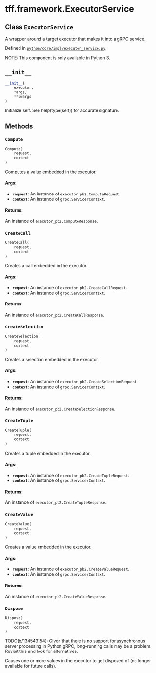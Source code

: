 <div itemscope itemtype="http://developers.google.com/ReferenceObject">
<meta itemprop="name" content="tff.framework.ExecutorService" />
<meta itemprop="path" content="Stable" />
<meta itemprop="property" content="Compute"/>
<meta itemprop="property" content="CreateCall"/>
<meta itemprop="property" content="CreateSelection"/>
<meta itemprop="property" content="CreateTuple"/>
<meta itemprop="property" content="CreateValue"/>
<meta itemprop="property" content="Dispose"/>
<meta itemprop="property" content="__init__"/>
</div>

# tff.framework.ExecutorService

## Class `ExecutorService`

A wrapper around a target executor that makes it into a gRPC service.

Defined in
[`python/core/impl/executor_service.py`](http://github.com/tensorflow/federated/tree/master/tensorflow_federated/python/core/impl/executor_service.py).

<!-- Placeholder for "Used in" -->

NOTE: This component is only available in Python 3.

<h2 id="__init__"><code>__init__</code></h2>

```python
__init__(
    executor,
    *args,
    **kwargs
)
```

Initialize self. See help(type(self)) for accurate signature.

## Methods

<h3 id="Compute"><code>Compute</code></h3>

```python
Compute(
    request,
    context
)
```

Computes a value embedded in the executor.

#### Args:

*   <b>`request`</b>: An instance of `executor_pb2.ComputeRequest`.
*   <b>`context`</b>: An instance of `grpc.ServicerContext`.

#### Returns:

An instance of `executor_pb2.ComputeResponse`.

<h3 id="CreateCall"><code>CreateCall</code></h3>

```python
CreateCall(
    request,
    context
)
```

Creates a call embedded in the executor.

#### Args:

*   <b>`request`</b>: An instance of `executor_pb2.CreateCallRequest`.
*   <b>`context`</b>: An instance of `grpc.ServicerContext`.

#### Returns:

An instance of `executor_pb2.CreateCallResponse`.

<h3 id="CreateSelection"><code>CreateSelection</code></h3>

```python
CreateSelection(
    request,
    context
)
```

Creates a selection embedded in the executor.

#### Args:

*   <b>`request`</b>: An instance of `executor_pb2.CreateSelectionRequest`.
*   <b>`context`</b>: An instance of `grpc.ServicerContext`.

#### Returns:

An instance of `executor_pb2.CreateSelectionResponse`.

<h3 id="CreateTuple"><code>CreateTuple</code></h3>

```python
CreateTuple(
    request,
    context
)
```

Creates a tuple embedded in the executor.

#### Args:

*   <b>`request`</b>: An instance of `executor_pb2.CreateTupleRequest`.
*   <b>`context`</b>: An instance of `grpc.ServicerContext`.

#### Returns:

An instance of `executor_pb2.CreateTupleResponse`.

<h3 id="CreateValue"><code>CreateValue</code></h3>

```python
CreateValue(
    request,
    context
)
```

Creates a value embedded in the executor.

#### Args:

*   <b>`request`</b>: An instance of `executor_pb2.CreateValueRequest`.
*   <b>`context`</b>: An instance of `grpc.ServicerContext`.

#### Returns:

An instance of `executor_pb2.CreateValueResponse`.

<h3 id="Dispose"><code>Dispose</code></h3>

```python
Dispose(
    request,
    context
)
```

TODO(b/134543154): Given that there is no support for asynchronous server
processing in Python gRPC, long-running calls may be a problem. Revisit this and
look for alternatives.

Causes one or more values in the executor to get disposed of (no longer
available for future calls).

